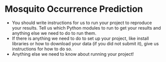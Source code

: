 # Mosquito Occurrence Prediction
* You should write instructions for us to run your project to reproduce your results. Tell us which Python modules to run to get your results and anything else we need to do to run them.  
* If there is anything we need to do to set up your project, like install libraries or how to download your data (if you did not submit it), give us instructions for how to do so.  
* Anything else we need to know about running your project!

